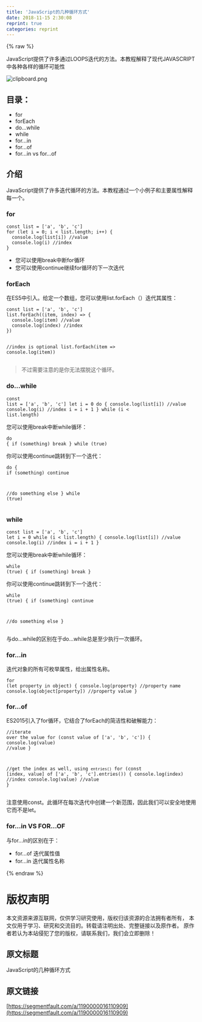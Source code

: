 ```yaml
---
title: 'JavaScript的几种循环方式' 
date: 2018-11-15 2:30:08
reprint: true
categories: reprint
---
```


{% raw %}
<p>JavaScript&#x63D0;&#x4F9B;&#x4E86;&#x8BB8;&#x591A;&#x901A;&#x8FC7;LOOPS&#x8FED;&#x4EE3;&#x7684;&#x65B9;&#x6CD5;&#x3002;&#x672C;&#x6559;&#x7A0B;&#x89E3;&#x91CA;&#x4E86;&#x73B0;&#x4EE3;JAVASCRIPT&#x4E2D;&#x5404;&#x79CD;&#x5404;&#x6837;&#x7684;&#x5FAA;&#x73AF;&#x53EF;&#x80FD;&#x6027;</p><p><span class="img-wrap"><img data-src="/img/bVbfH2g?w=863&amp;h=548" src="https://static.alili.tech/img/bVbfH2g?w=863&amp;h=548" alt="clipboard.png" title="clipboard.png"></span></p><h2>&#x76EE;&#x5F55;&#xFF1A;</h2><ul><li>for</li><li>forEach</li><li>do...while</li><li>while</li><li>for...in</li><li>for...of</li><li>for...in vs for...of</li></ul><h2>&#x4ECB;&#x7ECD;</h2><p>JavaScript&#x63D0;&#x4F9B;&#x4E86;&#x8BB8;&#x591A;&#x8FED;&#x4EE3;&#x5FAA;&#x73AF;&#x7684;&#x65B9;&#x6CD5;&#x3002;&#x672C;&#x6559;&#x7A0B;&#x901A;&#x8FC7;&#x4E00;&#x4E2A;&#x5C0F;&#x4F8B;&#x5B50;&#x548C;&#x4E3B;&#x8981;&#x5C5E;&#x6027;&#x89E3;&#x91CA;&#x6BCF;&#x4E00;&#x4E2A;&#x3002;</p><h3>for</h3><pre><code>const list = [&apos;a&apos;, &apos;b&apos;, &apos;c&apos;]
for (let i = 0; i &lt; list.length; i++) {
  console.log(list[i]) //value
  console.log(i) //index
}</code></pre><ul><li>&#x60A8;&#x53EF;&#x4EE5;&#x4F7F;&#x7528;break&#x4E2D;&#x65AD;for&#x5FAA;&#x73AF;</li><li>&#x60A8;&#x53EF;&#x4EE5;&#x4F7F;&#x7528;continue&#x7EE7;&#x7EED;for&#x5FAA;&#x73AF;&#x7684;&#x4E0B;&#x4E00;&#x6B21;&#x8FED;&#x4EE3;</li></ul><h3>forEach</h3><p>&#x5728;ES5&#x4E2D;&#x5F15;&#x5165;&#x3002;&#x7ED9;&#x5B9A;&#x4E00;&#x4E2A;&#x6570;&#x7EC4;&#xFF0C;&#x60A8;&#x53EF;&#x4EE5;&#x4F7F;&#x7528;list.forEach&#xFF08;&#xFF09;&#x8FED;&#x4EE3;&#x5176;&#x5C5E;&#x6027;&#xFF1A;</p><pre><code>const list = [&apos;a&apos;, &apos;b&apos;, &apos;c&apos;]
list.forEach((item, index) =&gt; {
  console.log(item) //value
  console.log(index) //index
})

//index is optional
list.forEach(item =&gt; console.log(item))</code></pre><blockquote>&#x4E0D;&#x8FC7;&#x9700;&#x8981;&#x6CE8;&#x610F;&#x7684;&#x662F;&#x4F60;&#x65E0;&#x6CD5;&#x6446;&#x8131;&#x8FD9;&#x4E2A;&#x5FAA;&#x73AF;&#x3002;</blockquote><h3>do...while</h3><pre><code>const list = [&apos;a&apos;, &apos;b&apos;, &apos;c&apos;]
let i = 0
do {
  console.log(list[i]) //value
  console.log(i) //index
  i = i + 1
} while (i &lt; list.length)</code></pre><p>&#x60A8;&#x53EF;&#x4EE5;&#x4F7F;&#x7528;break&#x4E2D;&#x65AD;while&#x5FAA;&#x73AF;&#xFF1A;</p><pre><code>do {
  if (something) break
} while (true)
</code></pre><p>&#x4F60;&#x53EF;&#x4EE5;&#x4F7F;&#x7528;continue&#x8DF3;&#x8F6C;&#x5230;&#x4E0B;&#x4E00;&#x4E2A;&#x8FED;&#x4EE3;&#xFF1A;</p><pre><code>do {
  if (something) continue

  //do something else
} while (true)</code></pre><h3>while</h3><pre><code>const list = [&apos;a&apos;, &apos;b&apos;, &apos;c&apos;]
let i = 0
while (i &lt; list.length) {
  console.log(list[i]) //value
  console.log(i) //index
  i = i + 1
}
</code></pre><p>&#x60A8;&#x53EF;&#x4EE5;&#x4F7F;&#x7528;break&#x4E2D;&#x65AD;while&#x5FAA;&#x73AF;&#xFF1A;</p><pre><code>while (true) {
  if (something) break
}
</code></pre><p>&#x4F60;&#x53EF;&#x4EE5;&#x4F7F;&#x7528;continue&#x8DF3;&#x8F6C;&#x5230;&#x4E0B;&#x4E00;&#x4E2A;&#x8FED;&#x4EE3;&#xFF1A;</p><pre><code>while (true) {
  if (something) continue

  //do something else
}
</code></pre><p>&#x4E0E;do...while&#x7684;&#x533A;&#x522B;&#x5728;&#x4E8E;do...while&#x603B;&#x662F;&#x81F3;&#x5C11;&#x6267;&#x884C;&#x4E00;&#x6B21;&#x5FAA;&#x73AF;&#x3002;</p><h3>for...in</h3><p>&#x8FED;&#x4EE3;&#x5BF9;&#x8C61;&#x7684;&#x6240;&#x6709;&#x53EF;&#x679A;&#x4E3E;&#x5C5E;&#x6027;&#xFF0C;&#x7ED9;&#x51FA;&#x5C5E;&#x6027;&#x540D;&#x79F0;&#x3002;</p><pre><code>for (let property in object) {
  console.log(property) //property name
  console.log(object[property]) //property value
}
</code></pre><h3>for...of</h3><p>ES2015&#x5F15;&#x5165;&#x4E86;for&#x5FAA;&#x73AF;&#xFF0C;&#x5B83;&#x7ED3;&#x5408;&#x4E86;forEach&#x7684;&#x7B80;&#x6D01;&#x6027;&#x548C;&#x7834;&#x89E3;&#x80FD;&#x529B;&#xFF1A;</p><pre><code>//iterate over the value
for (const value of [&apos;a&apos;, &apos;b&apos;, &apos;c&apos;]) {
  console.log(value) //value
}

//get the index as well, using `entries()`
for (const [index, value] of [&apos;a&apos;, &apos;b&apos;, &apos;c&apos;].entries()) {
  console.log(index) //index
  console.log(value) //value
}</code></pre><p>&#x6CE8;&#x610F;&#x4F7F;&#x7528;const&#x3002;&#x6B64;&#x5FAA;&#x73AF;&#x5728;&#x6BCF;&#x6B21;&#x8FED;&#x4EE3;&#x4E2D;&#x521B;&#x5EFA;&#x4E00;&#x4E2A;&#x65B0;&#x8303;&#x56F4;&#xFF0C;&#x56E0;&#x6B64;&#x6211;&#x4EEC;&#x53EF;&#x4EE5;&#x5B89;&#x5168;&#x5730;&#x4F7F;&#x7528;&#x5B83;&#x800C;&#x4E0D;&#x662F;let&#x3002;</p><h3>for...in VS FOR...OF</h3><p>&#x4E0E;for...in&#x7684;&#x533A;&#x522B;&#x5728;&#x4E8E;&#xFF1A;</p><ul><li>for...of &#x8FED;&#x4EE3;&#x5C5E;&#x6027;&#x503C;</li><li>for...in &#x8FED;&#x4EE3;&#x5C5E;&#x6027;&#x540D;&#x79F0;</li></ul>
{% endraw %}

# 版权声明
本文资源来源互联网，仅供学习研究使用，版权归该资源的合法拥有者所有，
本文仅用于学习、研究和交流目的。转载请注明出处、完整链接以及原作者。
原作者若认为本站侵犯了您的版权，请联系我们，我们会立即删除！

## 原文标题
JavaScript的几种循环方式

## 原文链接
[https://segmentfault.com/a/1190000016110909](https://segmentfault.com/a/1190000016110909)

